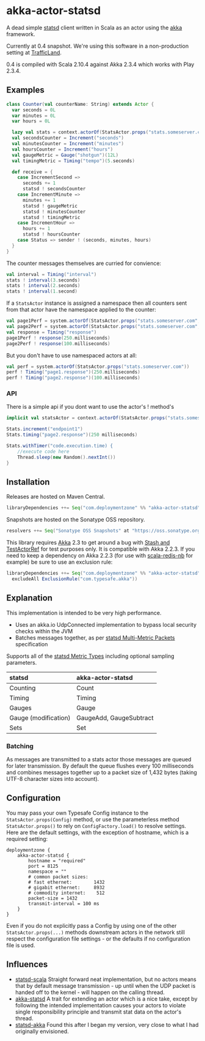 # akka-actor-statsd

A dead simple [statsd] client written in Scala as an actor using the [akka] framework.

Currently at 0.4 snapshot. We're using this software in a non-production setting
at [TrafficLand](http://www.trafficland.com).

0.4 is compiled with Scala 2.10.4 against Akka 2.3.4 which works with Play 2.3.4.

## Examples

```scala
class Counter(val counterName: String) extends Actor {
  var seconds = 0L
  var minutes = 0L
  var hours = 0L

  lazy val stats = context.actorOf(StatsActor.props("stats.someserver.com", s"prototype.$counterName"))
  val secondsCounter = Increment("seconds")
  val minutesCounter = Increment("minutes")
  val hoursCounter = Increment("hours")
  val gaugeMetric = Gauge("shotgun")(12L)
  val timingMetric = Timing("tempo")(5.seconds)

  def receive = {
    case IncrementSecond =>
      seconds += 1
      statsd ! secondsCounter
    case IncrementMinute =>
      minutes += 1
      statsd ! gaugeMetric
      statsd ! minutesCounter
      statsd ! timingMetric
    case IncrementHour =>
      hours += 1
      statsd ! hoursCounter
    case Status => sender ! (seconds, minutes, hours)
  }
}
```

The counter messages themselves are curried for convience:

```scala
val interval = Timing("interval")
stats ! interval(3.seconds)
stats ! interval(2.seconds)
stats ! interval(1.second)
```

If a `StatsActor` instance is assigned a namespace then all counters sent from that 
actor have the namespace applied to the counter:

```scala
val page1Perf = system.actorOf(StatsActor.props("stats.someserver.com", "page1"))
val page2Perf = system.actorOf(StatsActor.props("stats.someserver.com", "page2"))
val response = Timing("response")
page1Perf ! response(250.milliseconds)
page2Perf ! response(100.milliseconds)
```

But you don't have to use namespaced actors at all:

```scala
val perf = system.actorOf(StatsActor.props("stats.someserver.com"))
perf ! Timing("page1.response")(250.milliseconds)
perf ! Timing("page2.response")(100.milliseconds)
```

### API

There is a simple api if you dont want to use the actor's ! method's
```scala
implicit val statsActor = context.actorOf(StatsActor.props("stats.someserver.com", s"prototype.$counterName"))

Stats.increment("endpoint1")
Stats.timing("page2.response")(250 milliseconds)

Stats.withTimer("code.execution.time) {
    //execute code here
    Thread.sleep(new Random().nextInt())
}
```



## Installation

Releases are hosted on Maven Central.

```scala
libraryDependencies ++= Seq("com.deploymentzone" %% "akka-actor-statsd" % "0.2")
```

Snapshots are hosted on the Sonatype OSS repository.

```scala
resolvers ++= Seq("Sonatype OSS Snapshots" at "https://oss.sonatype.org/content/repositories/snapshots")
```

This library requires [Akka](http://akka.io) 2.3 to get around a bug with 
[Stash and TestActorRef](http://stackoverflow.com/questions/21725473/creating-a-testactorref-results-in-nullpointerexception/22432436#22432436) for test purposes only. It is compatible with Akka 2.2.3. If you need to keep a dependency on Akka 2.2.3 (for use with [scala-redis-nb](https://github.com/debasishg/scala-redis-nb/tree/master) for example) be sure to use an exclusion rule:

```scala
libraryDependencies ++= Seq("com.deploymentzone" %% "akka-actor-statsd" % "0.2"
  excludeAll ExclusionRule("com.typesafe.akka"))
```

## Explanation

This implementation is intended to be very high performance.

- Uses an akka.io UdpConnected implementation to bypass local security checks within the JVM
- Batches messages together, as per [statsd Multi-Metric Packets](https://github.com/etsy/statsd/blob/master/docs/metric_types.md#multi-metric-packets) specification

Supports all of the [statsd Metric Types](https://github.com/etsy/statsd/blob/master/docs/metric_types.md) including
optional sampling parameters.

| statsd               | akka-actor-statsd       |
|:---------------------|:------------------------|
| Counting             | Count                   |
| Timing               | Timing                  |
| Gauges               | Gauge                   |
| Gauge (modification) | GaugeAdd, GaugeSubtract |
| Sets                 | Set                     |

### Batching

As messages are transmitted to a stats actor those messages are queued for later 
transmission. By default the queue flushes every 100 milliseconds and combines messages
together up to a packet size of 1,432 bytes (taking UTF-8 character sizes into account).


## Configuration

You may pass your own Typesafe Config instance to the `StatsActor.props(Config)` method, or use the parameterless
method `StatsActor.props()` to rely on `ConfigFactory.load()` to resolve settings. Here are the default settings,
with the exception of hostname, which is a required setting:

```
deploymentzone {
    akka-actor-statsd {
        hostname = "required"
        port = 8125
        namespace = ""
        # common packet sizes:
        # fast ethernet:        1432
        # gigabit ethernet:     8932
        # commodity internet:    512
        packet-size = 1432
        transmit-interval = 100 ms
    }
}
```

Even if you do not explicitly pass a Config by using one of the other `StatsActor.props(...)` methods downstream actors
in the network still respect the configuration file settings - or the defaults if no configuration file is used.

## Influences

- [statsd-scala] Straight forward neat implementation, but no actors means that by 
    default message transmission - up until when the UDP packet is handed off to the kernel - will happen on the calling thread.
- [akka-statsd] A trait for extending an actor which is a nice take, except by
    following the intended implementation causes your actors to violate single responsibility principle and transmit stat data on the actor's thread.
- [statsd-akka] Found this after I began my version, very close to what I had 
    originally envisioned.

[statsd]: https://github.com/etsy/statsd
[akka]: http://akka.io
[OSS Sonatype]: https://oss.sonatype.org/index.html#welcome
[statsd-scala]: https://github.com/benhardy/statsd-scala
[akka-statsd]: https://github.com/themodernlife/akka-statsd
[statsd-akka]: https://github.com/archena/statsd-akka
